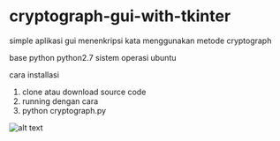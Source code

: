 # cryptograph-gui-with-tkinter
simple aplikasi gui menenkripsi kata menggunakan metode cryptograph

base python python2.7
sistem operasi ubuntu

cara installasi
1. clone atau download source code
2. running dengan cara
3. python cryptograph.py

![alt text](https://github.com/luqni/cryptograph-gui-with-tkinter/blob/master/Screenshot_2018-09-29_14-07-46.png)
